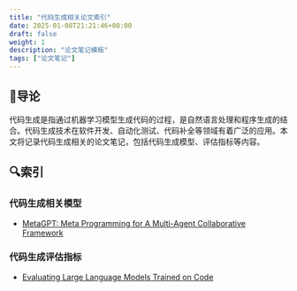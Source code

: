 ```yaml
---
title: "代码生成相关论文索引"
date: 2025-01-08T21:21:46+08:00
draft: false
weight: 1
description: "论文笔记模板"
tags: ["论文笔记"]
---
```


## 🚏导论

代码生成是指通过机器学习模型生成代码的过程，是自然语言处理和程序生成的结合。代码生成技术在软件开发、自动化测试、代码补全等领域有着广泛的应用。本文将记录代码生成相关的论文笔记，包括代码生成模型、评估指标等内容。

## 🔍索引

### 代码生成相关模型

- [MetaGPT: Meta Programming for A Multi-Agent Collaborative Framework](../metagpt/)

### 代码生成评估指标
  
- [Evaluating Large Language Models Trained on Code](../human_eval)
